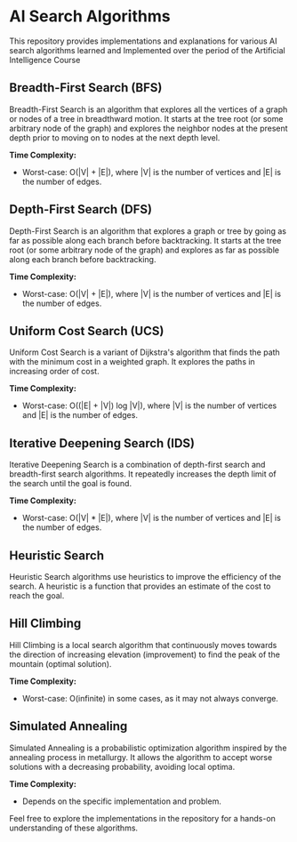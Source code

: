 # AI Search Algorithms

This repository provides implementations and explanations for various AI search algorithms learned and Implemented over the period of the Artificial Intelligence Course

## Breadth-First Search (BFS)

Breadth-First Search is an algorithm that explores all the vertices of a graph or nodes of a tree in breadthward motion. It starts at the tree root (or some arbitrary node of the graph) and explores the neighbor nodes at the present depth prior to moving on to nodes at the next depth level.

**Time Complexity:**
- Worst-case: O(|V| + |E|), where |V| is the number of vertices and |E| is the number of edges.

## Depth-First Search (DFS)

Depth-First Search is an algorithm that explores a graph or tree by going as far as possible along each branch before backtracking. It starts at the tree root (or some arbitrary node of the graph) and explores as far as possible along each branch before backtracking.

**Time Complexity:**
- Worst-case: O(|V| + |E|), where |V| is the number of vertices and |E| is the number of edges.

## Uniform Cost Search (UCS)

Uniform Cost Search is a variant of Dijkstra's algorithm that finds the path with the minimum cost in a weighted graph. It explores the paths in increasing order of cost.

**Time Complexity:**
- Worst-case: O((|E| + |V|) log |V|), where |V| is the number of vertices and |E| is the number of edges.

## Iterative Deepening Search (IDS)

Iterative Deepening Search is a combination of depth-first search and breadth-first search algorithms. It repeatedly increases the depth limit of the search until the goal is found.

**Time Complexity:**
- Worst-case: O(|V| * |E|), where |V| is the number of vertices and |E| is the number of edges.

## Heuristic Search

Heuristic Search algorithms use heuristics to improve the efficiency of the search. A heuristic is a function that provides an estimate of the cost to reach the goal.

## Hill Climbing

Hill Climbing is a local search algorithm that continuously moves towards the direction of increasing elevation (improvement) to find the peak of the mountain (optimal solution).

**Time Complexity:**
- Worst-case: O(infinite) in some cases, as it may not always converge.

## Simulated Annealing

Simulated Annealing is a probabilistic optimization algorithm inspired by the annealing process in metallurgy. It allows the algorithm to accept worse solutions with a decreasing probability, avoiding local optima.

**Time Complexity:**
- Depends on the specific implementation and problem.

Feel free to explore the implementations in the repository for a hands-on understanding of these algorithms.

